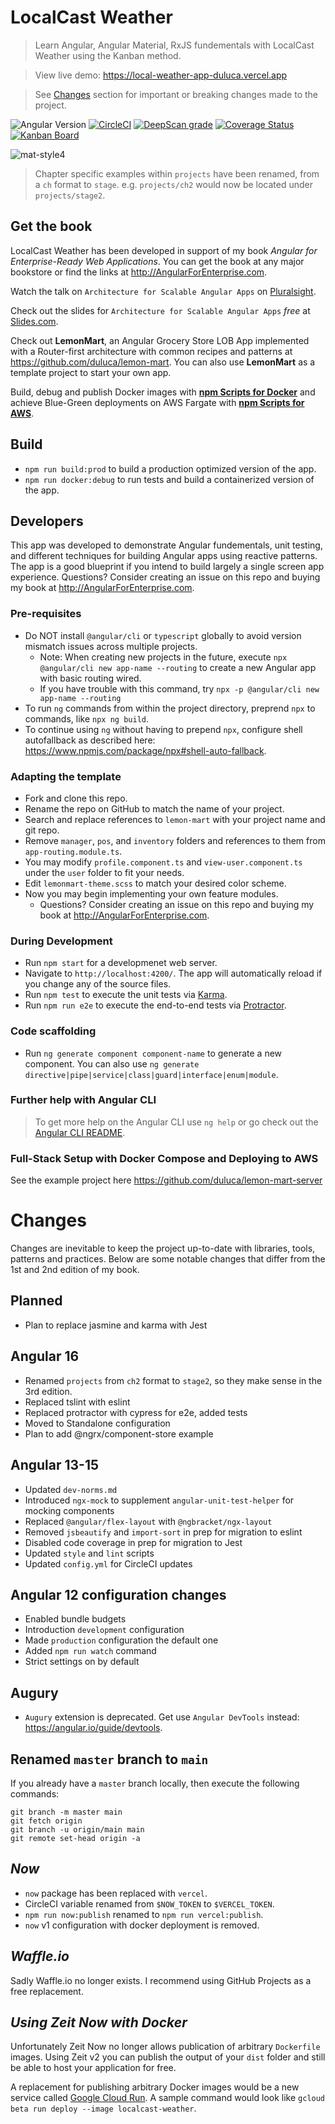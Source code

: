# LocalCast Weather

> Learn Angular, Angular Material, RxJS fundementals with LocalCast Weather using the Kanban method.

> View live demo: https://local-weather-app-duluca.vercel.app

> See [Changes](#changes) section for important or breaking changes made to the project.

![Angular Version](https://img.shields.io/badge/angular-v16-326839)
[![CircleCI](https://circleci.com/gh/duluca/local-weather-app/tree/main.svg?style=svg)](https://circleci.com/gh/duluca/local-weather-app/tree/main)
[![DeepScan grade](https://deepscan.io/api/teams/1906/projects/5034/branches/39254/badge/grade.svg)](https://deepscan.io/dashboard#view=project&tid=1906&pid=5034&bid=39254)
[![Coverage Status](https://coveralls.io/repos/github/duluca/local-weather-app/badge.svg?branch=main)](https://coveralls.io/github/duluca/local-weather-app?branch=main)
[![Kanban Board](https://img.shields.io/badge/Kanban-View%20Project%20Status-blue)](https://github.com/duluca/local-weather-app/projects/1)

![mat-style4](https://user-images.githubusercontent.com/822159/56008986-210ad880-5cac-11e9-812f-6514b2dc0f97.PNG)

> Chapter specific examples within `projects` have been renamed, from a `ch` format to `stage`. e.g. `projects/ch2` would now be located under `projects/stage2`.

## Get the book

LocalCast Weather has been developed in support of my book _Angular for Enterprise-Ready Web Applications_. You can get the book at any major bookstore or find the links at http://AngularForEnterprise.com.

Watch the talk on `Architecture for Scalable Angular Apps` on [Pluralsight](https://www.pluralsight.com/courses/angular-denver-2019-session-28).

Check out the slides for `Architecture for Scalable Angular Apps` _free_ at [Slides.com](https://slides.com/doguhanuluca/architecture-for-scalable-angular-apps#).

Check out **LemonMart**, an Angular Grocery Store LOB App implemented with a Router-first architecture with common recipes and patterns at https://github.com/duluca/lemon-mart. You can also use **LemonMart** as a template project to start your own app.

Build, debug and publish Docker images with [**npm Scripts for Docker**](bit.ly/npmScriptsForDocker) and achieve Blue-Green deployments on AWS Fargate with [**npm Scripts for AWS**](bit.ly/npmScriptsForAWS).

## Build

- `npm run build:prod` to build a production optimized version of the app.
- `npm run docker:debug` to run tests and build a containerized version of the app.

## Developers

This app was developed to demonstrate Angular fundementals, unit testing, and different techniques for building Angular apps using reactive patterns. The app is a good blueprint if you intend to build largely a single screen app experience. Questions? Consider creating an issue on this repo and buying my book at http://AngularForEnterprise.com.

### Pre-requisites

- Do NOT install `@angular/cli` or `typescript` globally to avoid version mismatch issues across multiple projects.
  - Note: When creating new projects in the future, execute `npx @angular/cli new app-name --routing` to create a new Angular app with basic routing wired.
  - If you have trouble with this command, try `npx -p @angular/cli new app-name --routing`
- To run `ng` commands from within the project directory, preprend `npx` to commands, like `npx ng build`.
- To continue using `ng` without having to prepend `npx`, configure shell autofallback as described here: https://www.npmjs.com/package/npx#shell-auto-fallback.

### Adapting the template

- Fork and clone this repo.
- Rename the repo on GitHub to match the name of your project.
- Search and replace references to `lemon-mart` with your project name and git repo.
- Remove `manager`, `pos`, and `inventory` folders and references to them from `app-routing.module.ts`.
- You may modify `profile.component.ts` and `view-user.component.ts` under the `user` folder to fit your needs.
- Edit `lemonmart-theme.scss` to match your desired color scheme.
- Now you may begin implementing your own feature modules.
  - Questions? Consider creating an issue on this repo and buying my book at http://AngularForEnterprise.com.

### During Development

- Run `npm start` for a developmenet web server.
- Navigate to `http://localhost:4200/`. The app will automatically reload if you change any of the source files.
- Run `npm test` to execute the unit tests via [Karma](https://karma-runner.github.io).
- Run `npm run e2e` to execute the end-to-end tests via [Protractor](http://www.protractortest.org/).

### Code scaffolding

- Run `ng generate component component-name` to generate a new component. You can also use `ng generate directive|pipe|service|class|guard|interface|enum|module`.

### Further help with Angular CLI

> To get more help on the Angular CLI use `ng help` or go check out the [Angular CLI README](https://github.com/angular/angular-cli/blob/master/README.md).

### Full-Stack Setup with Docker Compose and Deploying to AWS

See the example project here https://github.com/duluca/lemon-mart-server

# Changes

Changes are inevitable to keep the project up-to-date with libraries, tools, patterns and practices. Below are some notable changes that differ from the 1st and 2nd edition of my book.

## Planned

- Plan to replace jasmine and karma with Jest

## Angular 16

- Renamed `projects` from `ch2` format to `stage2`, so they make sense in the 3rd edition.
- Replaced tslint with eslint
- Replaced protractor with cypress for e2e, added tests
- Moved to Standalone configuration
- Plan to add @ngrx/component-store example

## Angular 13-15

- Updated `dev-norms.md`
- Introduced `ngx-mock` to supplement `angular-unit-test-helper` for mocking components
- Replaced `@angular/flex-layout` with `@ngbracket/ngx-layout`
- Removed `jsbeautify` and `import-sort` in prep for migration to eslint
- Disabled code coverage in prep for migration to Jest
- Updated `style` and `lint` scripts
- Updated `config.yml` for CircleCI updates

## Angular 12 configuration changes

- Enabled bundle budgets
- Introduction `development` configuration
- Made `production` configuration the default one
- Added `npm run watch` command
- Strict settings on by default

## Augury

- `Augury` extension is deprecated. Get use `Angular DevTools` instead: https://angular.io/guide/devtools.

## Renamed `master` branch to `main`

If you already have a `master` branch locally, then execute the following commands:

```
git branch -m master main
git fetch origin
git branch -u origin/main main
git remote set-head origin -a
```

## _Now_

- `now` package has been replaced with `vercel`.
- CircleCI variable renamed from `$NOW_TOKEN` to `$VERCEL_TOKEN`.
- `npm run now:publish` renamed to `npm run vercel:publish`.
- `now` v1 configuration with docker deployment is removed.

## _Waffle.io_

Sadly Waffle.io no longer exists. I recommend using GitHub Projects as a free replacement.

## _Using Zeit Now with Docker_

Unfortunately Zeit Now no longer allows publication of arbitrary `Dockerfile` images. Using Zeit v2 you can publish the output of your `dist` folder and still be able to host your application for free.

A replacement for publishing arbitrary Docker images would be a new service called [Google Cloud Run](https://cloud.google.com/run/). A sample command would look like `gcloud beta run deploy --image localcast-weather`.
